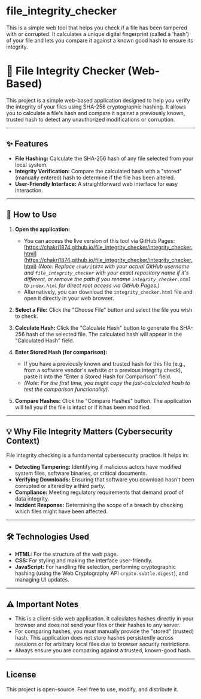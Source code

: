 # file_integrity_checker
This is a simple web tool that helps you check if a file has been tampered with or corrupted. It calculates a unique digital fingerprint (called a 'hash') of your file and lets you compare it against a known good hash to ensure its integrity.
# 🔐 File Integrity Checker (Web-Based)

This project is a simple web-based application designed to help you verify the integrity of your files using SHA-256 cryptographic hashing. It allows you to calculate a file's hash and compare it against a previously known, trusted hash to detect any unauthorized modifications or corruption.

---

## ✨ Features

* **File Hashing:** Calculate the SHA-256 hash of any file selected from your local system.
* **Integrity Verification:** Compare the calculated hash with a "stored" (manually entered) hash to determine if the file has been altered.
* **User-Friendly Interface:** A straightforward web interface for easy interaction.

---

## 🚀 How to Use

1.  **Open the application:**
    * You can access the live version of this tool via GitHub Pages: [https://chakri1874.github.io/file_integrity_checker/integrity_checker.html](https://chakri1874.github.io/file_integrity_checker/integrity_checker.html)
        *(Note: Replace `chakri1874` with your actual GitHub username and `file_integrity_checker` with your exact repository name if it's different, or remove the path if you rename `integrity_checker.html` to `index.html` for direct root access via GitHub Pages.)*
    * Alternatively, you can download the `integrity_checker.html` file and open it directly in your web browser.

2.  **Select a File:** Click the "Choose File" button and select the file you wish to check.

3.  **Calculate Hash:** Click the "Calculate Hash" button to generate the SHA-256 hash of the selected file. The calculated hash will appear in the "Calculated Hash" field.

4.  **Enter Stored Hash (for comparison):**
    * If you have a previously known and trusted hash for this file (e.g., from a software vendor's website or a previous integrity check), paste it into the "Enter a Stored Hash for Comparison" field.
    * *(Note: For the first time, you might copy the just-calculated hash to test the comparison functionality).*

5.  **Compare Hashes:** Click the "Compare Hashes" button. The application will tell you if the file is intact or if it has been modified.

---

## 💡 Why File Integrity Matters (Cybersecurity Context)

File integrity checking is a fundamental cybersecurity practice. It helps in:

* **Detecting Tampering:** Identifying if malicious actors have modified system files, software binaries, or critical documents.
* **Verifying Downloads:** Ensuring that software you download hasn't been corrupted or altered by a third party.
* **Compliance:** Meeting regulatory requirements that demand proof of data integrity.
* **Incident Response:** Determining the scope of a breach by checking which files might have been affected.

---

## 🛠️ Technologies Used

* **HTML:** For the structure of the web page.
* **CSS:** For styling and making the interface user-friendly.
* **JavaScript:** For handling file selection, performing cryptographic hashing (using the Web Cryptography API `crypto.subtle.digest`), and managing UI updates.

---

## ⚠️ Important Notes

* This is a client-side web application. It calculates hashes directly in your browser and does not send your files or their hashes to any server.
* For comparing hashes, you must manually provide the "stored" (trusted) hash. This application does not store hashes persistently across sessions or for arbitrary local files due to browser security restrictions.
* Always ensure you are comparing against a trusted, known-good hash.

---

## License

This project is open-source. Feel free to use, modify, and distribute it.
